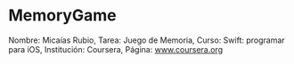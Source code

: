 # MemoryGame
Nombre: Micaías Rubio,
Tarea: Juego de Memoria,
Curso: Swift: programar para iOS, 
Institución: Coursera,
Página: www.coursera.org
